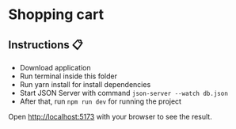 <div>
  <h1>Shopping cart</h1>
</div>

## Instructions 📋

- Download application
- Run terminal inside this folder
- Run yarn install for install dependencies
- Start JSON Server with command `json-server --watch db.json`
- After that, run `npm run dev` for running the project

Open [http://localhost:5173](http://localhost:5173) with your browser to see the result.
